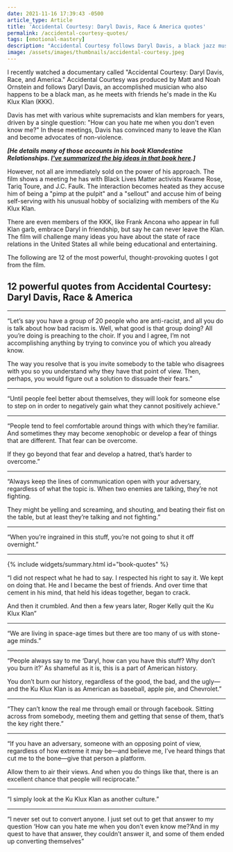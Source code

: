 ```yaml
---
date: 2021-11-16 17:39:43 -0500
article_type: Article
title: 'Accidental Courtesy: Daryl Davis, Race & America quotes'
permalink: /accidental-courtesy-quotes/
tags: [emotional-mastery]
description: "Accidental Courtesy follows Daryl Davis, a black jazz musician, who befriends members of the Ku Klux Klan in hopes of converting them and stopping hate. "
image: /assets/images/thumbnails/accidental-courtesy.jpeg
---
```

I recently watched a documentary called "Accidental Courtesy: Daryl Davis, Race, and America." Accidental Courtesy was produced by Matt and Noah Ornstein and follows Daryl Davis, an accomplished musician who also happens to be a black man, as he meets with friends he's made in the Ku Klux Klan (KKK).

Davis has met with various white supremacists and klan members for years, driven by a single question: "How can you hate me when you don't even know me?" In these meetings, Davis has convinced many to leave the Klan and become advocates of non-violence.

***\[He details many of those accounts in his book Klandestine Relationships. [I've summarized the big ideas in that book here](/daryl-davis-book/).\]***

However, not all are immediately sold on the power of his approach. The film shows a meeting he has with Black Lives Matter activists Kwame Rose, Tariq Toure, and J.C. Faulk. The interaction becomes heated as they accuse him of being a "pimp at the pulpit" and a "sellout" and accuse him of being self-serving with his unusual hobby of socializing with members of the Ku Klux Klan.

There are even members of the KKK, like Frank Ancona who appear in full Klan garb, embrace Daryl in friendship, but say he can never leave the Klan. The film will challenge many ideas you have about the state of race relations in the United States all while being educational and entertaining.

The following are 12 of the most powerful, thought-provoking quotes I got from the film.

## 12 powerful quotes from Accidental Courtesy: Daryl Davis, Race & America

***

“Let’s say you have a group of 20 people who are anti-racist, and all you do is talk about how bad racism is. Well, what good is that group doing? All you’re doing is preaching to the choir. If you and I agree, I’m not accomplishing anything by trying to convince you of which you already know.

The way you resolve that is you invite somebody to the table who disagrees with you so you understand why they have that point of view. Then, perhaps, you would figure out a solution to dissuade their fears.”

***

“Until people feel better about themselves, they will look for someone else to step on in order to negatively gain what they cannot positively achieve.”

***

“People tend to feel comfortable around things with which they’re familiar. And sometimes they may become xenophobic or develop a fear of things that are different. That fear can be overcome.

If they go beyond that fear and develop a hatred, that’s harder to overcome.”

***

“Always keep the lines of communication open with your adversary, regardless of what the topic is. When two enemies are talking, they’re not fighting.

They might be yelling and screaming, and shouting, and beating their fist on the table, but at least they’re talking and not fighting.”

***

“When you’re ingrained in this stuff, you’re not going to shut it off overnight.”

***

{% include widgets/summary.html id="book-quotes" %}

“I did not respect what he had to say. I respected his right to say it. We kept on doing that. He and I became the best of friends. And over time that cement in his mind, that held his ideas together, began to crack.

And then it crumbled. And then a few years later, Roger Kelly quit the Ku Klux Klan”

***

“We are living in space-age times but there are too many of us with stone-age minds.”

***

“People always say to me ‘Daryl, how can you have this stuff? Why don’t you burn it?’ As shameful as it is, this is a part of American history.

You don’t burn our history, regardless of the good, the bad, and the ugly—and the Ku Klux Klan is as American as baseball, apple pie, and Chevrolet.”

***

“They can’t know the real me through email or through facebook. Sitting across from somebody, meeting them and getting that sense of them, that’s the key right there.”

***

“If you have an adversary, someone with an opposing point of view, regardless of how extreme it may be—and believe me, I’ve heard things that cut me to the bone—give that person a platform.

Allow them to air their views. And when you do things like that, there is an excellent chance that people will reciprocate.”

***

“I simply look at the Ku Klux Klan as another culture.”

***

“I never set out to convert anyone. I just set out to get that answer to my question ‘How can you hate me when you don’t even know me?’And in my quest to have that answer, they couldn’t answer it, and some of them ended up converting themselves”
